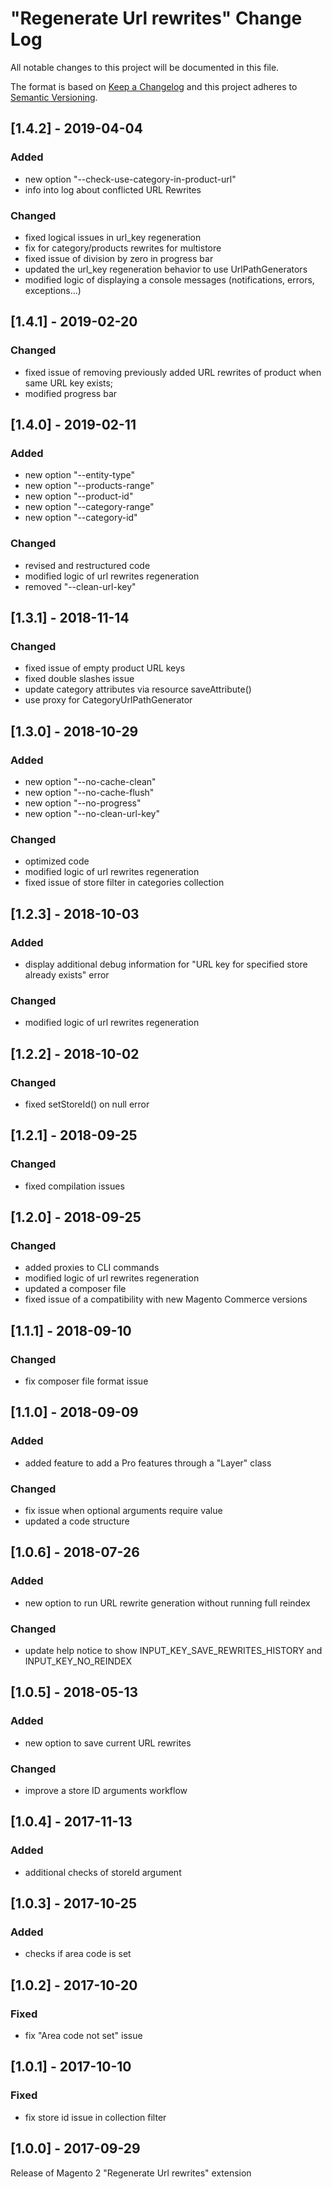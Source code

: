 # "Regenerate Url rewrites" Change Log

All notable changes to this project will be documented in this file.

The format is based on [Keep a Changelog](http://keepachangelog.com/) and this project adheres to [Semantic Versioning](http://semver.org/).

## [1.4.2] - 2019-04-04
### Added
- new option "--check-use-category-in-product-url"
- info into log about conflicted URL Rewrites

### Changed
- fixed logical issues in url_key regeneration
- fix for category/products rewrites for multistore
- fixed issue of division by zero in progress bar
- updated the url_key regeneration behavior to use UrlPathGenerators
- modified logic of displaying a console messages (notifications, errors, exceptions...)

## [1.4.1] - 2019-02-20
### Changed
- fixed issue of removing previously added URL rewrites of product when same URL key exists;
- modified progress bar

## [1.4.0] - 2019-02-11
### Added
- new option "--entity-type"
- new option "--products-range"
- new option "--product-id"
- new option "--category-range"
- new option "--category-id"

### Changed
- revised and restructured code
- modified logic of url rewrites regeneration
- removed "--clean-url-key"

## [1.3.1] - 2018-11-14
### Changed
- fixed issue of empty product URL keys
- fixed double slashes issue
- update category attributes via resource saveAttribute()
- use proxy for CategoryUrlPathGenerator

## [1.3.0] - 2018-10-29
### Added
- new option "--no-cache-clean"
- new option "--no-cache-flush"
- new option "--no-progress"
- new option "--no-clean-url-key"

### Changed
- optimized code
- modified logic of url rewrites regeneration
- fixed issue of store filter in categories collection

## [1.2.3] - 2018-10-03
### Added
- display additional debug information for "URL key for specified store already exists" error

### Changed
- modified logic of url rewrites regeneration

## [1.2.2] - 2018-10-02
### Changed
- fixed setStoreId() on null error

## [1.2.1] - 2018-09-25
### Changed
- fixed compilation issues

## [1.2.0] - 2018-09-25
### Changed
- added proxies to CLI commands
- modified logic of url rewrites regeneration
- updated a composer file
- fixed issue of a compatibility with new Magento Commerce versions

## [1.1.1] - 2018-09-10
### Changed
- fix composer file format issue

## [1.1.0] - 2018-09-09
### Added
- added feature to add a Pro features through a "Layer" class

### Changed
- fix issue when optional arguments require value
- updated a code structure

## [1.0.6] - 2018-07-26
### Added
- new option to run URL rewrite generation without running full reindex

### Changed
- update help notice to show INPUT_KEY_SAVE_REWRITES_HISTORY and INPUT_KEY_NO_REINDEX

## [1.0.5] - 2018-05-13
### Added
- new option to save current URL rewrites

### Changed
- improve a store ID arguments workflow

## [1.0.4] - 2017-11-13
### Added
- additional checks of storeId argument

## [1.0.3] - 2017-10-25
### Added
- checks if area code is set

## [1.0.2] - 2017-10-20
### Fixed
- fix "Area code not set" issue

## [1.0.1] - 2017-10-10
### Fixed
- fix store id issue in collection filter

## [1.0.0] - 2017-09-29
Release of Magento 2 "Regenerate Url rewrites" extension
